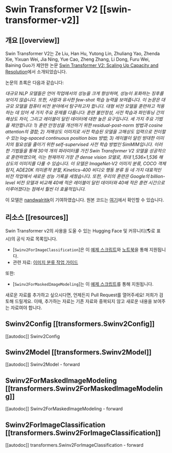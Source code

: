 <!--Copyright 2022 The HuggingFace Team. All rights reserved.

Licensed under the Apache License, Version 2.0 (the "License"); you may not use this file except in compliance with
the License. You may obtain a copy of the License at

http://www.apache.org/licenses/LICENSE-2.0

Unless required by applicable law or agreed to in writing, software distributed under the License is distributed on
an "AS IS" BASIS, WITHOUT WARRANTIES OR CONDITIONS OF ANY KIND, either express or implied. See the License for the
specific language governing permissions and limitations under the License.

⚠️ Note that this file is in Markdown but contain specific syntax for our doc-builder (similar to MDX) that may not be
rendered properly in your Markdown viewer.

-->

# Swin Transformer V2 [[swin-transformer-v2]]

## 개요 [[overview]]

Swin Transformer V2는  Ze Liu, Han Hu, Yutong Lin, Zhuliang Yao, Zhenda Xie, Yixuan Wei, Jia Ning, Yue Cao, Zheng Zhang, Li Dong, Furu Wei, Baining Guo가 제안한 논문 [Swin Transformer V2: Scaling Up Capacity and Resolution](https://arxiv.org/abs/2111.09883)에서 소개되었습니다.

논문의 초록은 다음과 같습니다:

*대규모 NLP 모델들은 언어 작업에서의 성능을 크게 향상하며, 성능이 포화하는 징후를 보이지 않습니다. 또한, 사람과 유사한 few-shot 학습 능력을 보여줍니다. 이 논문은 대규모 모델을 컴퓨터 비전 분야에서 탐구하고자 합니다. 대형 비전 모델을 훈련하고 적용하는 데 있어 세 가지 주요 문제를 다룹니다: 훈련 불안정성, 사전 학습과 파인튜닝 간의 해상도 차이, 그리고 레이블이 달린 데이터에 대한 높은 요구입니다. 세 가지 주요 기법을 제안합니다: 1) 훈련 안정성을 개선하기 위한 residual-post-norm 방법과 cosine attention의 결합; 2) 저해상도 이미지로 사전 학습된 모델을 고해상도 입력으로 전이할 수 있는 log-spaced continuous position bias 방법; 3) 레이블이 달린 방대한 이미지의 필요성을 줄이기 위한 self-supervised 사전 학습 방법인 SimMIM입니다. 이러한 기법들을 통해 30억 개의 파라미터를 가진 Swin Transformer V2 모델을 성공적으로 훈련하였으며, 이는 현재까지 가장 큰 dense vision 모델로, 최대 1,536×1,536 해상도의 이미지를 다룰 수 있습니다. 이 모델은 ImageNet-V2 이미지 분류, COCO 객체 탐지, ADE20K 의미론적 분할, Kinetics-400 비디오 행동 분류 등 네 가지 대표적인 비전 작업에서 새로운 성능 기록을 세웠습니다. 또한, 우리의 훈련은 Google의 billion-level 비전 모델과 비교해 40배 적은 레이블이 달린 데이터와 40배 적은 훈련 시간으로 이루어졌다는 점에서 훨씬 더 효율적입니다.*

이 모델은 [nandwalritik](https://huggingface.co/nandwalritik)이 기여하였습니다.
원본 코드는 [여기](https://github.com/microsoft/Swin-Transformer)에서 확인할 수 있습니다.

## 리소스 [[resources]]

Swin Transformer v2의 사용을 도울 수 있는 Hugging Face 및 커뮤니티(🌎로 표시)의 공식 자료 목록입니다.


<PipelineTag pipeline="image-classification"/>

- [`Swinv2ForImageClassification`]은 이 [예제 스크립트](https://github.com/huggingface/transformers/tree/main/examples/pytorch/image-classification)와 [노트북](https://colab.research.google.com/github/huggingface/notebooks/blob/main/examples/image_classification.ipynb)을 통해 지원됩니다.
- 관련 자료: [이미지 분류 작업 가이드](../tasks/image_classification)

또한:

- [`Swinv2ForMaskedImageModeling`]는 이 [예제 스크립트](https://github.com/huggingface/transformers/tree/main/examples/pytorch/image-pretraining)를 통해 지원됩니다.

새로운 자료를 추가하고 싶으시다면, 언제든지 Pull Request를 열어주세요! 저희가 검토해 드릴게요. 이때, 추가하는 자료는 기존 자료와 중복되지 않고 새로운 내용을 보여주는 자료여야 합니다.

## Swinv2Config [[transformers.Swinv2Config]]

[[autodoc]] Swinv2Config

## Swinv2Model [[transformers.Swinv2Model]]

[[autodoc]] Swinv2Model
    - forward

## Swinv2ForMaskedImageModeling [[transformers.Swinv2ForMaskedImageModeling]]

[[autodoc]] Swinv2ForMaskedImageModeling
    - forward

## Swinv2ForImageClassification [[transformers.Swinv2ForImageClassification]]

[[autodoc]] transformers.Swinv2ForImageClassification
    - forward
